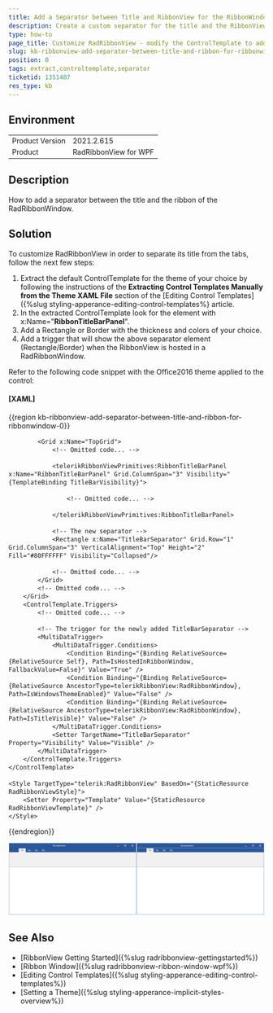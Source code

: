 ```yaml
---
title: Add a Separator between Title and RibbonView for the RibbonWindow
description: Create a custom separator for the title and the RibbonView of the RibbonWindow.
type: how-to
page_title: Customize RadRibbonView - modify the ControlTemplate to add a separator between the title and the ribbon
slug: kb-ribbonview-add-separator-between-title-and-ribbon-for-ribbonwindow
position: 0
tags: extract,controltemplate,separator
ticketid: 1351487
res_type: kb
---
```


## Environment
<table>
	<tr>
		<td>Product Version</td>
		<td>2021.2.615</td>
	</tr>
	<tr>
		<td>Product</td>
		<td>RadRibbonView for WPF</td>
	</tr>
</table>

## Description

How to add a separator between the title and the ribbon of the RadRibbonWindow.

## Solution

To customize RadRibbonView in order to separate its title from the tabs, follow the next few steps:

1. Extract the default ControlTemplate for the theme of your choice by following the instructions of the **Extracting Control Templates Manually from the Theme XAML File** section of the [Editing Control Templates]({%slug styling-apperance-editing-control-templates%}  article.
2. In the extracted ControlTemplate look for the element with x:Name="**RibbonTitleBarPanel**". 
3. Add a Rectangle or Border with the thickness and colors of your choice.
4. Add a trigger that will show the above separator element (Rectangle/Border) when the RibbonView is hosted in a RadRibbonWindow.

Refer to the following code snippet with the Office2016 theme applied to the control:

#### __[XAML]__
{{region kb-ribbonview-add-separator-between-title-and-ribbon-for-ribbonwindow-0}}
	<ControlTemplate x:Key="RadRibbonViewTemplate" TargetType="telerik:RadRibbonView">
		<Grid x:Name="RootPanel">
			<!-- Omitted code... -->

			<Grid x:Name="TopGrid">
				<!-- Omitted code... -->

				<telerikRibbonViewPrimitives:RibbonTitleBarPanel x:Name="RibbonTitleBarPanel" Grid.ColumnSpan="3" Visibility="{TemplateBinding TitleBarVisibility}">

					<!-- Omitted code... -->

				</telerikRibbonViewPrimitives:RibbonTitleBarPanel>

				<!-- The new separator -->
				<Rectangle x:Name="TitleBarSeparator" Grid.Row="1" Grid.ColumnSpan="3" VerticalAlignment="Top" Height="2" Fill="#80FFFFFF" Visibility="Collapsed"/>

				<!-- Omitted code... -->
			</Grid>
			<!-- Omitted code... -->
		</Grid>
		<ControlTemplate.Triggers>
			<!-- Omitted code... -->

			<!-- The trigger for the newly added TitleBarSeparator -->
			<MultiDataTrigger>
				<MultiDataTrigger.Conditions>
					<Condition Binding="{Binding RelativeSource={RelativeSource Self}, Path=IsHostedInRibbonWindow, FallbackValue=False}" Value="True" />
					<Condition Binding="{Binding RelativeSource={RelativeSource AncestorType=telerikRibbonView:RadRibbonWindow}, Path=IsWindowsThemeEnabled}" Value="False" />
					<Condition Binding="{Binding RelativeSource={RelativeSource AncestorType=telerikRibbonView:RadRibbonWindow}, Path=IsTitleVisible}" Value="False" />
				</MultiDataTrigger.Conditions>
				<Setter TargetName="TitleBarSeparator" Property="Visibility" Value="Visible" />
			</MultiDataTrigger>
		</ControlTemplate.Triggers>
	</ControlTemplate>

	<Style TargetType="telerik:RadRibbonView" BasedOn="{StaticResource RadRibbonViewStyle}">
		<Setter Property="Template" Value="{StaticResource RadRibbonViewTemplate}" />
	</Style>
{{endregion}}

![Before (left) and after (right) visual example](images/kb-ribbonview-add-separator-between-title-and-ribbon-for-ribbonwindow-0.png)

## See Also
* [RibbonView Getting Started]({%slug radribbonview-gettingstarted%})
* [Ribbon Window]({%slug radribbonview-ribbon-window-wpf%})
* [Editing Control Templates]({%slug styling-apperance-editing-control-templates%})
* [Setting a Theme]({%slug styling-apperance-implicit-styles-overview%})

